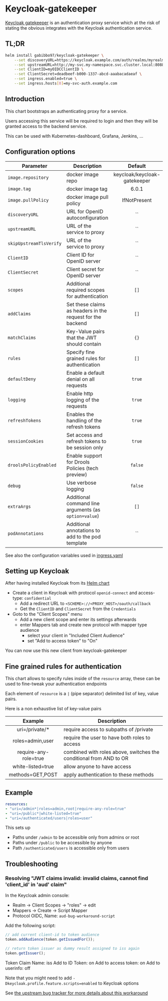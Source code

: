# Keycloak-gatekeeper

[Keycloak gatekeeper](https://github.com/keycloak/keycloak-gatekeeper) is an authentication proxy service which at the risk of stating the obvious integrates with the Keycloak authentication service.

## TL;DR

```bash
helm install gabibbo97/keycloak-gatekeeper \
    --set discoveryURL=https://keycloak.example.com/auth/realms/myrealm \
    --set upstreamURL=http://my-svc.my-namespace.svc.cluster.local:8088 \
    --set ClientID=myOIDCClientID \
    --set ClientSecret=deadbeef-b000-1337-abcd-aaabacadaeaf \
    --set ingress.enabled=true \
    --set ingress.hosts[0]=my-svc-auth.example.com
```

## Introduction

This chart bootstraps an authenticating proxy for a service.

Users accessing this service will be required to login and then they will be granted access to the backend service.

This can be used with Kubernetes-dashboard, Grafana, Jenkins, ...

## Configuration options

| Parameter        | Description                                                | Default |
| ---------------- | ---------------------------------------------------------- | :-----: |
| `image.repository` | docker image repo                                        | keycloak/keycloak-gatekeeper |
| `image.tag`      | docker image tag                                           | 6.0.1 |
| `image.pullPolicy` | docker image pull policy                                 | IfNotPresent |
| `discoveryURL`   | URL for OpenID autoconfiguration                           | ``      |
| `upstreamURL`    | URL of the service to proxy                                | ``      |
| `skipUpstreamTlsVerify` | URL of the service to proxy                         | ``      |
| `ClientID`       | Client ID for OpenID server                                | ``      |
| `ClientSecret`   | Client secret for OpenID server                            | ``      |
| `scopes`         | Additional required scopes for authentication              | `[]`    |
| `addClaims`      | Set these claims as headers in the request for the backend | `[]`    |
| `matchClaims`    | Key-Value pairs that the JWT should contain                | `{}`    |
| `rules`          | Specify fine grained rules for authentication              | `[]`    |
| `defaultDeny`    | Enable a default denial on all requests                    | `true`  |
| `logging`        | Enable http logging of the requests                        | `true`  |
| `refreshTokens`  | Enables the handling of the refresh tokens                 | `true`  |
| `sessionCookies` | Set access and refresh tokens to be session only           | `true`  |
| `droolsPolicyEnabled` | Enable support for Drools Policies (tech preview)     | `false` |
| `debug`          | Use verbose logging                                        | `false` |
| `extraArgs`      | Additional command line arguments (as `option=value`)      | `[]`    |
| `podAnnotations` | Additional annotations to add to the pod template          | ``      |

See also the configuration variables used in [ingress.yaml](templates/ingress.yaml)

## Setting up Keycloak

After having installed Keycloak from its [Helm chart](https://github.com/helm/charts/tree/master/stable/keycloak)

* Create a client in Keycloak with protocol `openid-connect` and access-type: `confidential`
  * Add a redirect URL to `<SCHEME>://<PROXY_HOST>/oauth/callback`
  * Get the `ClientID` and `ClientSecret` from the `Credentials` 
* Goto to the "Client Scopes" menu
  * Add a new client scope and enter its settings afterwards
  * enter Mappers tab and create new protocol with mapper type  audience 
    * select your client in "Included Client Audience"
    * set "Add to access token" to "On" 

You can now use this new client from keycloak-gatekeeper

## Fine grained rules for authentication

This chart allows to specify rules inside of the `resource` array, these can be used to fine-tweak your authentication endpoints

Each element of `resource` is a `|` (pipe separator) delimited list of key, value pairs.

Here is a non exhaustive list of key-value pairs

| Example               | Description                                                        |
| :-------------------: | ------------------------------------------------------------------ |
| uri=/private/*        | require access to subpaths of /private                             |
| roles=admin,user      | require the user to have both roles to access                      |
| require-any-role=true | combined with roles above, switches the conditional from AND to OR |
| white-listed=true     | allow anyone to have access                                        |
| methods=GET,POST      | apply authentication to these methods                              |

## Example

```yaml
resources:
- "uri=/admin*|roles=admin,root|require-any-role=true"
- "uri=/public*|white-listed=true"
- "uri=/authenticated/users|roles=user"
```

This sets up

* Paths under `/admin` to be accessible only from admins or root
* Paths under `/public` to be accessible by anyone
* Path `/authenticated/users` is accessible only from users

## Troubleshooting

### Resolving "JWT claims invalid: invalid claims, cannot find 'client_id' in 'aud' claim"

In the Keycloak admin console:

- Realm -> Client Scopes -> "roles" -> edit
- Mappers -> Create -> Script Mapper
- Protocol OIDC, Name: `aud-bug-workaround-script`

Add the following script:

```javascript
// add current client-id to token audience
token.addAudience(token.getIssuedFor());

// return token issuer as dummy result assigned to iss again
token.getIssuer();
```

Token Claim Name: iss
Add to ID Token: on
Add to access token: on
Add to userinfo: off

Note that you might need to add `-Dkeycloak.profile.feature.scripts=enabled` to Keycloak options

See [the upstream bug tracker for more details about this workaround](https://issues.jboss.org/browse/KEYCLOAK-8954)
